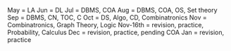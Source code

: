 May = LA
Jun = DL
Jul = DBMS, COA
Aug = DBMS, COA, OS, Set theory
Sep = DBMS, CN, TOC, C
Oct = DS, Algo, CD, Combinatronics
Nov = Combinatronics, Graph Theory, Logic
Nov-16th = revision, practice, Probability, Calculus
Dec = revision, practice, pending COA
Jan = revision, practice
